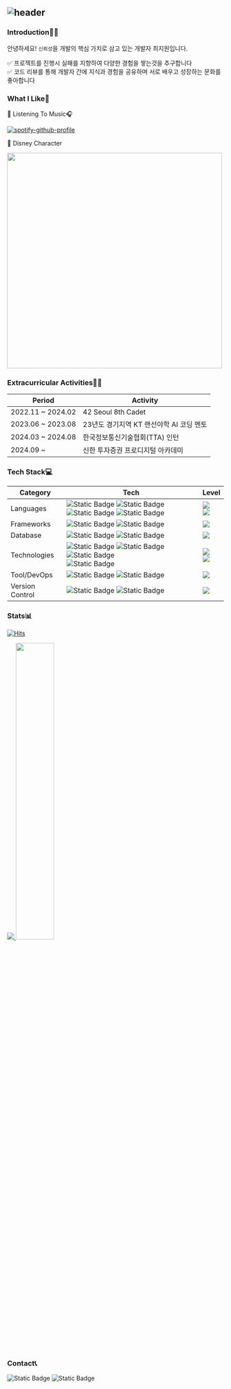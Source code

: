 ![header](https://capsule-render.vercel.app/api?type=venom&color=faebd7&height=300&section=header&text=Welcome!&fontColor=333333&fontSize=90)
---

### Introduction🙋‍♀️
안녕하세요! `신뢰성`을 개발의 핵심 가치로 삼고 있는 개발자 최지원입니다.

✅ 프로젝트를 진행시 실패를 지향하여 다양한 경험을 쌓는것을 추구합니다 <br>
✅ 코드 리뷰를 통해 개발자 간에 지식과 경험을 공유하며 서로 배우고 성장하는 문화를 좋아합니다

### What I Like🫶
📌 Listening To Music🎧

[![spotify-github-profile](https://spotify-github-profile.kittinanx.com/api/view?uid=31axcpekxtvtogvxi45pvkpm22eq&cover_image=false&theme=default&show_offline=false&background_color=fff2d5&interchange=false)](https://github.com/kittinan/spotify-github-profile)

📌 Disney Character

<img width=500 src="https://qph.cf2.quoracdn.net/main-qimg-0f4adc6a829477774492a9b3b57ee43f"/>

### Extracurricular Activities👩‍💻
|Period|Activity|
|------|---------------|
|2022.11 ~ 2024.02|42 Seoul 8th Cadet|
|2023.06 ~ 2023.08|23년도 경기지역 KT 랜선야학 AI 코딩 멘토|
|2024.03 ~ 2024.08|한국정보통신기술협회(TTA) 인턴|
|2024.09 ~ |신한 투자증권 프로디지털 아카데미|

### Tech Stack💻
|Category|Tech|Level|
|------|-----------------------------------------------------------------------------|-------------------|
|Languages|![Static Badge](https://img.shields.io/badge/C-A8B9CC?style=plastic&logo=c&logoColor=ffffff&color=A8B9CC) ![Static Badge](https://img.shields.io/badge/python-3776AB?style=plastic&logo=python&logoColor=white) <br> ![Static Badge](https://img.shields.io/badge/C%2B%2B-%2300599C?style=plastic&logo=c&logoColor=ffffff&color=00599C) ![Static Badge](https://img.shields.io/badge/java-007396?style=plastic&logo=java&logoColor=white)|![](https://geps.dev/progress/95?dangerColor=800000&warningColor=ff9900&successColor=006600) <br> ![](https://geps.dev/progress/70?dangerColor=800000&warningColor=ff9900&successColor=006600)|
|Frameworks|![Static Badge](https://img.shields.io/badge/flask-000000?style=plastic&logo=flask&logoColor=white) ![Static Badge](https://img.shields.io/badge/springboot-6DB33F?style=plastic&logo=springboot&logoColor=white)|![](https://geps.dev/progress/60?dangerColor=800000&warningColor=ff9900&successColor=006600)|
|Database|![Static Badge](https://img.shields.io/badge/oracle-F80000?style=plastic&logo=oracle&logoColor=white) ![Static Badge](https://img.shields.io/badge/mysql-4479A1?style=plastic&logo=springboot&logoColor=white)|![](https://geps.dev/progress/50?dangerColor=800000&warningColor=ff9900&successColor=006600)|
|Technologies|![Static Badge](https://img.shields.io/badge/html5-E34F26?style=plastic&logo=html5&logoColor=white) ![Static Badge](https://img.shields.io/badge/css-1572B6?style=plastic&logo=css3&logoColor=white) ![Static Badge](https://img.shields.io/badge/react-61DAFB?style=plastic&logo=react&logoColor=black) <br> ![Static Badge](https://img.shields.io/badge/javascript-F7DF1E?style=plastic&logo=javascript&logoColor=white)|![](https://geps.dev/progress/70?dangerColor=800000&warningColor=ff9900&successColor=006600) <br> ![](https://geps.dev/progress/10?dangerColor=800000&warningColor=ff9900&successColor=006600)|
|Tool/DevOps|![Static Badge](https://img.shields.io/badge/amazon%20aws-%23232F3E?style=plastic&logo=amazon%20aws&logoColor=ffffff&color=%23232F3E) ![Static Badge](https://img.shields.io/badge/Docker-%232496ED?style=plastic&logo=Docker&logoColor=ffffff&color=%232496ED)|![](https://geps.dev/progress/50?dangerColor=800000&warningColor=ff9900&successColor=006600)|
|Version Control|![Static Badge](https://img.shields.io/badge/github-181717?style=plastic&logo=github&logoColor=white) ![Static Badge](https://img.shields.io/badge/git-F05032?style=plastic&logo=git&logoColor=white)|![](https://geps.dev/progress/80?dangerColor=800000&warningColor=ff9900&successColor=006600)|

### Stats📊
[![Hits](https://hits.seeyoufarm.com/api/count/incr/badge.svg?url=https%3A%2F%2Fgithub.com%2F0jiwonchoe12&count_bg=%23faebd7&title_bg=%23A7A7A7&icon=&icon_color=%23E7E7E7&title=hits&edge_flat=false)](https://hits.seeyoufarm.com)

<a href="s">
  <img src="https://github-readme-stats.vercel.app/api/top-langs/?username=jiwonchoe12&exclude_repo=dkssud8150.github.io&layout=compact&theme=transparent&title_color=333333&text_color=333333" />
</a>
<a href="s">
  <img src="https://github-readme-stats.vercel.app/api?username=jiwonchoe12&theme=transparent&title_color=333333&text_color=333333&icon_color=333333&show_icons=true" width="42%" />
</a>

### Contact📞
![Static Badge](https://img.shields.io/badge/belle021202%40naver.com-008000?style=plastic&logo=Naver&logoColor=ffffff&color=008000)
![Static Badge](https://img.shields.io/badge/s2_olaf-ffffff?style=plastic&logo=instagram&logoColor=ffffff&color=8a2be2)

